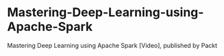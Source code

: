 # Mastering-Deep-Learning-using-Apache-Spark
Mastering Deep Learning using Apache Spark [Video], published by Packt
